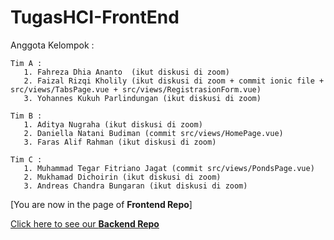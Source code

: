 # TugasHCI-FrontEnd
 
Anggota Kelompok :  

    Tim A :
       1. Fahreza Dhia Ananto  (ikut diskusi di zoom)
       2. Faizal Rizqi Kholily (ikut diskusi di zoom + commit ionic file + src/views/TabsPage.vue + src/views/RegistrasionForm.vue)
       3. Yohannes Kukuh Parlindungan (ikut diskusi di zoom)
  
    Tim B :
       1. Aditya Nugraha (ikut diskusi di zoom)
       2. Daniella Natani Budiman (commit src/views/HomePage.vue)
       3. Faras Alif Rahman (ikut diskusi di zoom)
  
    Tim C :
       1. Muhammad Tegar Fitriano Jagat (commit src/views/PondsPage.vue)
       2. Mukhamad Dichoirin (ikut diskusi di zoom)
       3. Andreas Chandra Bungaran (ikut diskusi di zoom)

[You are now in the page of **Frontend Repo**]

[Click here to see our **Backend Repo**](https://github.com/faizalrizqikholily/TugasHCI-BackEnd)
